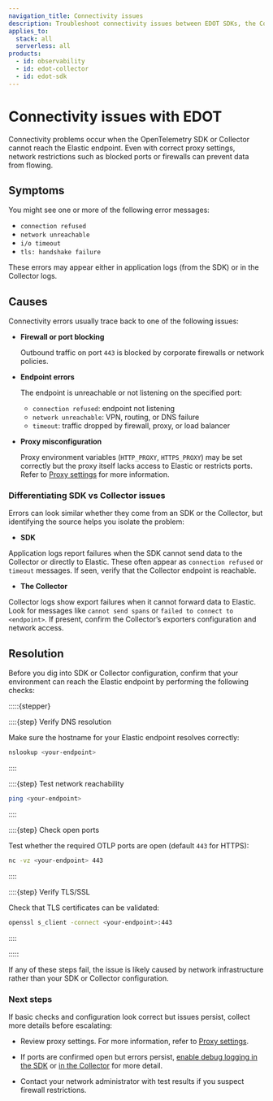 ```yaml
---
navigation_title: Connectivity issues
description: Troubleshoot connectivity issues between EDOT SDKs, the Collector, and Elastic.
applies_to:
  stack: all
  serverless: all
products:
  - id: observability
  - id: edot-collector
  - id: edot-sdk
---
```


# Connectivity issues with EDOT

Connectivity problems occur when the OpenTelemetry SDK or Collector cannot reach the Elastic endpoint. Even with correct proxy settings, network restrictions such as blocked ports or firewalls can prevent data from flowing.


## Symptoms

You might see one or more of the following error messages:

- `connection refused`
- `network unreachable`
- `i/o timeout`
- `tls: handshake failure`

These errors may appear either in application logs (from the SDK) or in the Collector logs.


## Causes

Connectivity errors usually trace back to one of the following issues:

- **Firewall or port blocking**  
  
  Outbound traffic on port `443` is blocked by corporate firewalls or network policies.

- **Endpoint errors**  
  
  The endpoint is unreachable or not listening on the specified port: 
  
  - `connection refused`: endpoint not listening  
  - `network unreachable`: VPN, routing, or DNS failure  
  - `timeout`: traffic dropped by firewall, proxy, or load balancer

- **Proxy misconfiguration**  
  
  Proxy environment variables (`HTTP_PROXY`, `HTTPS_PROXY`) may be set correctly but the proxy itself lacks access to Elastic or restricts ports. Refer to [Proxy settings](opentelemetry://reference/edot-collector/config/proxy.md) for more information.


### Differentiating SDK vs Collector issues

Errors can look similar whether they come from an SDK or the Collector, but identifying the source helps you isolate the problem:

* **SDK**

Application logs report failures when the SDK cannot send data to the Collector or directly to Elastic. These often appear as `connection refused` or `timeout` messages. If seen, verify that the Collector endpoint is reachable.

* **The Collector**

Collector logs show export failures when it cannot forward data to Elastic. Look for messages like `cannot send spans` or `failed to connect to <endpoint>`. If present, confirm the Collector’s exporters configuration and network access.


## Resolution

Before you dig into SDK or Collector configuration, confirm that your environment can reach the Elastic endpoint by performing the following checks:

:::::{stepper}

::::{step} Verify DNS resolution

Make sure the hostname for your Elastic endpoint resolves correctly:  

```bash
nslookup <your-endpoint>
```

::::

::::{step} Test network reachability

```bash
ping <your-endpoint>
```

::::

::::{step} Check open ports

Test whether the required OTLP ports are open (default `443` for HTTPS):

```bash
nc -vz <your-endpoint> 443
```

::::

::::{step} Verify TLS/SSL

Check that TLS certificates can be validated:

```bash
openssl s_client -connect <your-endpoint>:443
```

::::

:::::

If any of these steps fail, the issue is likely caused by network infrastructure rather than your SDK or Collector configuration.


### Next steps

If basic checks and configuration look correct but issues persist, collect more details before escalating:

* Review proxy settings. For more information, refer to [Proxy settings](opentelemetry://reference/edot-collector/config/proxy.md).

* If ports are confirmed open but errors persist, [enable debug logging in the SDK](../opentelemetry/edot-sdks/enable-debug-logging.md) or [in the Collector](../opentelemetry/edot-collector/enable-debug-logging.md) for more detail.

* Contact your network administrator with test results if you suspect firewall restrictions.
